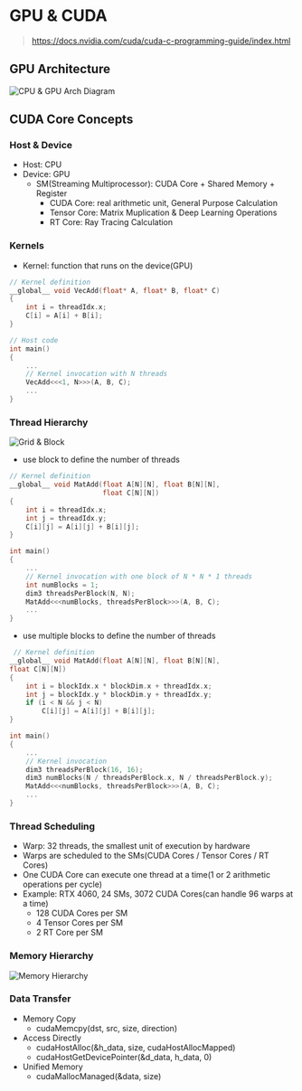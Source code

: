 # GPU & CUDA
> https://docs.nvidia.com/cuda/cuda-c-programming-guide/index.html
## GPU Architecture
![CPU & GPU Arch Diagram](https://docs.nvidia.com/cuda/cuda-c-programming-guide/_images/gpu-devotes-more-transistors-to-data-processing.png)

## CUDA Core Concepts
### Host & Device
 - Host: CPU
 - Device: GPU
    - SM(Streaming Multiprocessor): CUDA Core + Shared Memory + Register
        - CUDA Core: real arithmetic unit, General Purpose Calculation
        - Tensor Core: Matrix Muplication & Deep Learning Operations
        - RT Core: Ray Tracing Calculation
### Kernels
 - Kernel: function that runs on the device(GPU)
```c++
// Kernel definition
__global__ void VecAdd(float* A, float* B, float* C)
{
    int i = threadIdx.x;
    C[i] = A[i] + B[i];
}

// Host code
int main()
{
    ...
    // Kernel invocation with N threads
    VecAdd<<<1, N>>>(A, B, C);
    ...
}
```
### Thread Hierarchy
![Grid & Block](https://docs.nvidia.com/cuda/cuda-c-programming-guide/_images/grid-of-thread-blocks.png)
 - use block to define the number of threads
```c++
// Kernel definition
__global__ void MatAdd(float A[N][N], float B[N][N],
                       float C[N][N])
{
    int i = threadIdx.x;
    int j = threadIdx.y;
    C[i][j] = A[i][j] + B[i][j];
}

int main()
{
    ...
    // Kernel invocation with one block of N * N * 1 threads
    int numBlocks = 1;
    dim3 threadsPerBlock(N, N);
    MatAdd<<<numBlocks, threadsPerBlock>>>(A, B, C);
    ...
}
```
 - use multiple blocks to define the number of threads
```c++
 // Kernel definition
__global__ void MatAdd(float A[N][N], float B[N][N],
float C[N][N])
{
    int i = blockIdx.x * blockDim.x + threadIdx.x;
    int j = blockIdx.y * blockDim.y + threadIdx.y;
    if (i < N && j < N)
        C[i][j] = A[i][j] + B[i][j];
}

int main()
{
    ...
    // Kernel invocation
    dim3 threadsPerBlock(16, 16);
    dim3 numBlocks(N / threadsPerBlock.x, N / threadsPerBlock.y);
    MatAdd<<<numBlocks, threadsPerBlock>>>(A, B, C);
    ...
}
```
### Thread Scheduling
 - Warp: 32 threads, the smallest unit of execution by hardware
 - Warps are scheduled to the SMs(CUDA Cores / Tensor Cores / RT Cores)
 - One CUDA Core can execute one thread at a time(1 or 2 arithmetic operations per cycle)
 - Example: RTX 4060, 24 SMs, 3072 CUDA Cores(can handle 96 warps at a time)
    - 128 CUDA Cores per SM
    - 4 Tensor Cores per SM
    - 2 RT Core per SM
### Memory Hierarchy
![Memory Hierarchy](https://docs.nvidia.com/cuda/cuda-c-programming-guide/_images/memory-hierarchy.png)
### Data Transfer
 - Memory Copy
    - cudaMemcpy(dst, src, size, direction)
 - Access Directly
    - cudaHostAlloc(&h_data, size, cudaHostAllocMapped)
    - cudaHostGetDevicePointer(&d_data, h_data, 0)
 - Unified Memory
    - cudaMallocManaged(&data, size)
